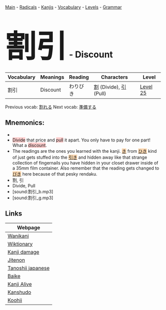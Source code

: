 <style> bigfont {font-size: 100px}</style>
[Main](../README.md) -
[Radicals](../radicals.md) -
[Kanjis](../kanjis.md) -
[Vocabulary](../vocabulary.md) -
[Levels](../levels.md) -
[Grammar](../grammar.md)
# <bigfont> 割引</bigfont> - Discount 

| Vocabulary | Meanings | Reading | Characters | Level |
| --- | --- | --- | --- | --- |
| 割引 | Discount | わりびき |  [割](../kanjis/割.md) (Divide), [引](../kanjis/引.md) (Pull) | [Level 25](../levels/wk_level25.md) |

Previous vocab: [割れる](割れる.md) Next vocab: [準備する](準備する.md) 

## Mnemonics:

* 
* <span style="background-color:#ffcccb"> Divide</span> that price and <span style="background-color:#ffcccb"> pull</span> it apart. You only have to pay for one part! What a <span style="background-color:#ffcccb"> discount</span>.
* The readings are the ones you learned with the kanji. <span style="background-color:#fed8b1"> [き](https://jisho.org/search/き)</span> from <span style="background-color:#fed8b1"> [ひき](https://jisho.org/search/ひき)</span> kind of just gets stuffed into the <span style="background-color:#fed8b1"> [引き](https://jisho.org/search/引き)</span> and hidden away like that strange collection of fingernails you have hidden in your closet drawer inside of a 35mm film container. Also remember that the reading gets changed to <span style="background-color:#fed8b1"> [びき](https://jisho.org/search/びき)</span> here because of that pesky rendaku.
* 割, 引
* Divide, Pull
* [sound:割引_b.mp3]
* [sound:割引_g.mp3]


## Links 

| Webpage |
| --- |
| [Wanikani          ](https://www.wanikani.com/kanji/割引) |
| [Wiktionary        ](https://en.wiktionary.org/wiki/割引) |
| [Kanji damage      ](http://www.kanjidamage.com/kanji/search?utf8=✓&q=割引) |
| [Jitenon           ](https://jitenon.com/kanji/割引) |
| [Tanoshii japanese ](https://www.tanoshiijapanese.com/dictionary/kanji.cfm?k=割引) |
| [Baike             ](https://baike.baidu.com/item/割引) |
| [Kanji Alive       ](https://app.kanjialive.com/割引) |
| [Kanshudo          ](https://www.kanshudo.com/searchmn?q=割引) |
| [Koohii            ](https://kanji.koohii.com/study/kanji/割引) |
